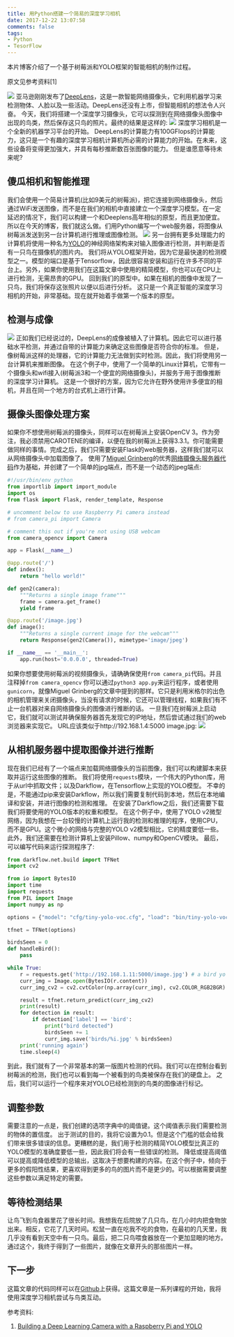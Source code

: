 ```yaml
---
title: 用Python搭建一个简易的深度学习相机
date: 2017-12-22 13:07:58
comments: false
tags:
- Python
- TesorFlow
---
```

本片博客介绍了一个基于树莓派和YOLO框架的智能相机的制作过程。
<!--more-->
原文见参考资料[1]

![](/images/2017-12-22/2017-12-22-1.jpg)
亚马逊刚刚发布了[DeepLens](https://aws.amazon.com/cn/deeplens/)，这是一款智能网络摄像头，它利用机器学习来检测物体、人脸以及一些活动。DeepLens还没有上市，但智能相机的想法令人兴奋。
今天，我们将搭建一个深度学习摄像头，它可以探测到在网络摄像头图像中出现的鸟类，然后保存这只鸟的照片。最终的结果是这样的:
![](/images/2017-12-22/2017-12-22-2.jpg)
深度学习相机是一个全新的机器学习平台的开始。
DeepLens的计算能力有100GFlops的计算能力，这只是一个有趣的深度学习相机计算机所必需的计算能力的开始。在未来，这些设备将变得更加强大，并具有每秒推断数百张图像的能力。
但是谁愿意等待未来呢?


## 傻瓜相机和智能推理
我们会使用一个简易计算机(比如9美元的树莓派)，把它连接到网络摄像头，然后通过WiFi发送图像，而不是在我们的相机中直接建立一个深度学习模型。在一定延迟的情况下，我们可以构建一个和Deeplens高年相似的原型，而且更加便宜。
所以在今天的博客，我们就这么做。们用Python编写一个web服务器，将图像从树莓派发送到另一台计算机进行推理或图像检测。
![](/images/2017-12-22/2017-12-22-3.jpg)
另一台拥有更多处理能力的计算机将使用一种名为[YOLO](https://pjreddie.com/darknet/yolo/)的神经网络架构来对输入图像进行检测，并判断是否有一只鸟在摄像机的图片内。
我们将从YOLO框架开始，因为它是最快速的检测模型之一。模型的端口是基于Tensorflow，因此很容易安装和运行在许多不同的平台上。另外，如果你使用我们在这篇文章中使用的精简模型，你也可以在CPU上进行检测，无需昂贵的GPU。
回到我们的原型中。如果在相机的图像中发现了一只鸟，我们将保存这张照片以便以后进行分析。
这只是一个真正智能的深度学习相机的开始，非常基础。现在就开始着手做第一个版本的原型。

## 检测与成像
![](/images/2017-12-22/2017-12-22-4.jpg)
正如我们已经说过的，DeepLens的成像被植入了计算机。因此它可以进行基础水平检测，并通过自带的计算能力来确定这些图像是否符合你的标准。
但是，像树莓派这样的处理器，它的计算能力无法做到实时检测。因此，我们将使用另一台计算机来推断图像。
在这个例子中，使用了一个简单的Linux计算机，它带有一个摄像头和wifi接入(树莓派3和一个便宜的网络摄像头)，并服务于用于图像推断的深度学习计算机。
这是一个很好的方案，因为它允许在野外使用许多便宜的相机，并且在同一个地方的台式机上进行计算。

## 摄像头图像处理方案
如果你不想使用树莓派的摄像头，同样可以在树莓派上安装OpenCV 3。作为旁注，我必须禁用CAROTENE的编译，以便在我的树莓派上获得3.3.1。你可能需要做同样的事情。完成之后，我们只需要安装Flask的web服务器，这样我们就可以从网络摄像头中加载图像了。
使用了[Miguel Grinberg](https://blog.miguelgrinberg.com/post/flask-video-streaming-revisited)的优秀[网络摄像头服务器代码](https://github.com/miguelgrinberg/flask-video-streaming)作为基础，并创建了一个简单的jpg端点，而不是一个动态的jpeg端点:
```python
#!/usr/bin/env python
from importlib import import_module
import os
from flask import Flask, render_template, Response

# uncomment below to use Raspberry Pi camera instead
# from camera_pi import Camera

# comment this out if you're not using USB webcam
from camera_opencv import Camera

app = Flask(__name__)

@app.route('/')
def index():
    return "hello world!"

def gen2(camera):
    """Returns a single image frame"""
    frame = camera.get_frame()
    yield frame

@app.route('/image.jpg')
def image():
    """Returns a single current image for the webcam"""
    return Response(gen2(Camera()), mimetype='image/jpeg')

if __name__ == '__main__':
    app.run(host='0.0.0.0', threaded=True)
```
如果你想要使用树莓派的视频摄像头，请确确保使用`from camera_pi`代码。并且注释掉`from camera_opencv`
你可以通过`python3 app.py`来运行程序，或者使用`gunicorn`，就像Miguel Grinberg的文章中提到的那样。它只是利用米格尔的出色的相机管理来关闭摄像头，当没有请求的时候，它还可以管理线程，如果我们有不止一台机器对来自网络摄像头的图像进行推断的话。
一旦我们在树莓派上启动它，我们就可以测试并确保服务器首先发现它的IP地址，然后尝试通过我们的web浏览器来实现它。
URL应该类似于http://192.168.1.4:5000 image.jpg:
![](/images/2017-12-22/2017-12-22-5.jpg)

## 从相机服务器中提取图像并进行推断
现在我们已经有了一个端点来加载网络摄像头的当前图像，我们可以构建脚本来获取并运行这些图像的推断。
我们将使用`requests`模块，一个伟大的Python库，用于从url中抓取文件；以及Darkflow，在Tensorflow上实现的YOLO模型。
不幸的是，不能通过pip来安装Darkflow，所以我们需要复制代码到本地，然后在本地编译和安装，并进行图像的检测和推理。
在安装了Darkflow之后，我们还需要下载我们将要使用的YOLO版本的权重和模型。
在这个例子中，使用了YOLO v2微型网络，因为我想在一台较慢的计算机上运行我的检测和推理的程序，使用CPU，而不是GPU。这个微小的网络与完整的YOLO v2模型相比，它的精度要低一些。
此外，我们还需要在检测计算机上安装Pillow、numpy和OpenCV模块。
最后，可以编写代码来运行探测程序了:
```python
from darkflow.net.build import TFNet
import cv2

from io import BytesIO
import time
import requests
from PIL import Image
import numpy as np

options = {"model": "cfg/tiny-yolo-voc.cfg", "load": "bin/tiny-yolo-voc.weights", "threshold": 0.1}

tfnet = TFNet(options)

birdsSeen = 0
def handleBird():
    pass

while True:
    r = requests.get('http://192.168.1.11:5000/image.jpg') # a bird yo
    curr_img = Image.open(BytesIO(r.content))
    curr_img_cv2 = cv2.cvtColor(np.array(curr_img), cv2.COLOR_RGB2BGR)

    result = tfnet.return_predict(curr_img_cv2)
    print(result)
    for detection in result:
        if detection['label'] == 'bird':
            print("bird detected")
            birdsSeen += 1
            curr_img.save('birds/%i.jpg' % birdsSeen)
    print('running again')
    time.sleep(4)
```
到此，我们就有了一个非常基本的第一版图片检测的代码。我们可以在控制台看到树莓派的检测，我们也可以看到每一个被看到的鸟类被保存在我们的硬盘上。
之后，我们可以运行一个程序来对YOLO已经检测到的鸟类的图像进行标记。

## 调整参数
需要注意的一点是，我们创建的选项字典中的阈值键。这个阈值表示我们需要检测的物体的置信度。
出于测试的目的，我将它设置为0.1。但是这个门槛的低会给我们带来很多错误的信息。更糟糕的是，我们用于检测的精简YOLO模型比真正的YOLO模型的准确度要低一些，因此我们将会有一些错误的检测。
降低或提高阈值可以提高或降低模型的总输出，这取决于想要构建的内容。在这个例子中，倾向于更多的假阳性结果，更喜欢得到更多的鸟的图片而不是更少的。可以根据需要调整这些参数以满足特定的需要。

## 等待检测结果
让鸟飞到鸟食器里花了很长时间。我想我在后院放了几只鸟，在几小时内把食物放出来。相反，它花了几天时间。松鼠一直在吃我不吃的食物，在最初的几天里，我几乎没有看到天空中有一只鸟。最后，把二只鸟喂食器放在一个更加显眼的地方。通过这个，我终于得到了一些图片，就像在文章开头的那些图片一样。

## 下一步
这篇文章的代码同样可以在[Github](https://github.com/burningion/poor-mans-deep-learning-camera)上获得。这篇文章是一系列课程的开始，我将使用深度学习相机尝试与鸟类互动。

参考资料:
1. [Building a Deep Learning Camera with a Raspberry Pi and YOLO](https://www.makeartwithpython.com/blog/poor-mans-deep-learning-camera/)